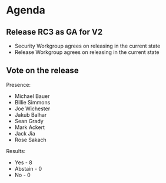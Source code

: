 # Agenda

## Release RC3 as GA for V2

- Security Workgroup agrees on releasing in the current state
- Release Workgroup agrees on releasing in the current state

## Vote on the release

Presence:

- Michael Bauer
- Billie Simmons
- Joe Wichester
- Jakub Balhar
- Sean Grady
- Mark Ackert
- Jack Jia
- Rose Sakach

Results: 

- Yes - 8
- Abstain - 0
- No - 0
